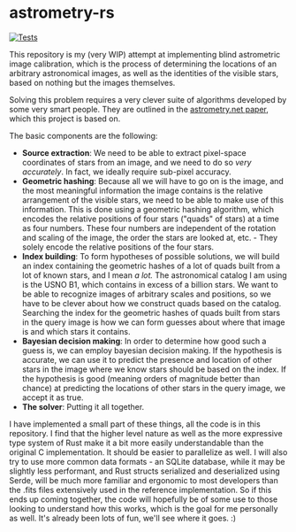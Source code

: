 # astrometry-rs 
[![Tests](https://github.com/mclrc/astrometry-rs/actions/workflows/tests.yml/badge.svg)](https://github.com/mclrc/astrometry-rs/actions/workflows/tests.yml)

This repository is my (very WIP) attempt at implementing blind astrometric image calibration, which is the process of determining the locations of an arbitrary astronomical images, as well as the identities of the visible stars, based on nothing but the images themselves.

Solving this problem requires a very clever suite of algorithms developed by some very smart people. They are outlined in the [astrometry.net paper](https://arxiv.org/abs/0910.2233), which this project is based on.

The basic components are the following:
  - **Source extraction**: We need to be able to extract pixel-space coordinates of stars from an image, and we need to do so *very accurately*. In fact, we ideally require sub-pixel accuracy.
  - **Geometric hashing**: Because all we will have to go on is the image, and the most meaningful information the image contains is the relative arrangement of the visible stars, we need to be able to make use of this information.
    This is done using a geometric hashing algorithm, which encodes the relative positions of four stars ("quads" of stars) at a time as four numbers. These four numbers are independent of the rotation and scaling of the image, the order the stars are looked at, etc. - They solely encode the relative positions of the four stars.
  - **Index building**: To form hypotheses of possible solutions, we will build an index containing the geometric hashes of a lot of quads built from a lot of known stars, and I mean *a lot.* The astronomical catalog I am using is the USNO B1, which contains in excess of a billion stars.
    We want to be able to recognize images of arbitrary scales and positions, so we have to be clever about how we construct quads based on the catalog.
    Searching the index for the geometric hashes of quads built from stars in the query image is how we can form guesses about where that image is and which stars it contains.
  - **Bayesian decision making**: In order to determine how good such a guess is, we can employ bayesian decision making. If the hypothesis is accurate, we can use it to predict the presence and location of other stars in the image where we know stars should be based on the index.
    If the hypothesis is good (meaning orders of magnitude better than chance) at predicting the locations of other stars in the query image, we accept it as true. 
  - **The solver**: Putting it all together.

I have implemented a small part of these things, all the code is in this repository. I find that the higher level nature as well as the more expressive type system of Rust make it a bit more easily understandable than the original C implementation. It should be easier to parallelize as well.
I will also try to use more common data formats - an SQLite database, while it may be slightly less performant, and Rust structs serialized and deserialized using Serde, will be much more familiar and ergonomic to most developers than the .fits files extensively used in the reference implementation.
So if this ends up coming together, the code will hopefully be of some use to those looking to understand how this works, which is the goal for me personally as well. It's already been lots of fun, we'll see where it goes. :)
